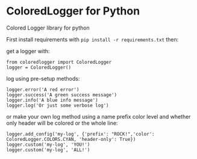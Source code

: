 # ColoredLogger for Python
Colored Logger library for python

First install requirements with `pip install -r requirements.txt` then:

get a logger with:

```
from coloredlogger import ColoredLogger
logger = ColoredLogger()
```

log using pre-setup methods:

```
logger.error('A red error')
logger.success('A green success message')
logger.info('A blue info message')
logger.log('Or just some verbose log')
```

or make your own log method using a name prefix color level and whether only
header will be colored or the whole line:

```
logger.add_config('my-log', {'prefix': "ROCK!",'color': ColoredLogger.COLORS.CYAN, 'header-only': True})
logger.custom('my-log', 'YOU!')
logger.custom('my-log', 'ALL!')
```

